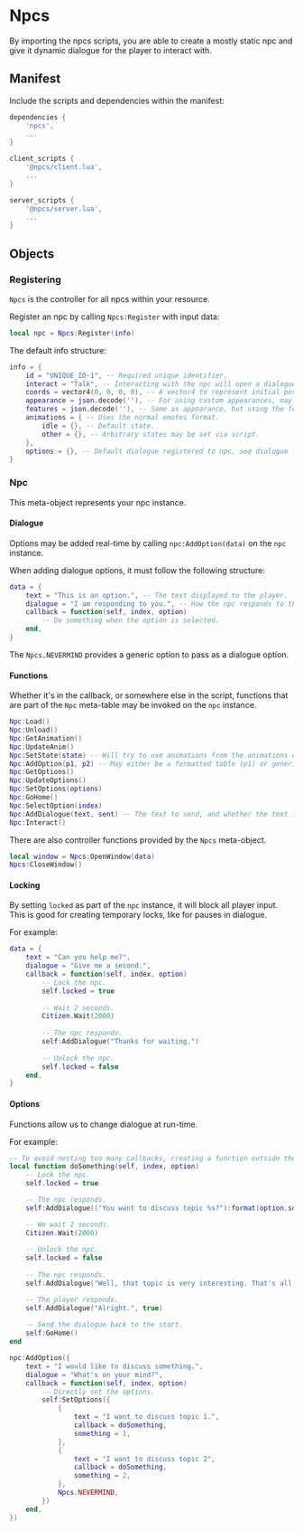 # Npcs

By importing the npcs scripts, you are able to create a mostly static npc and give it dynamic dialogue for the player to interact with.

## Manifest
Include the scripts and dependencies within the manifest:
```Lua
dependencies {
	'npcs',
	...
}

client_scripts {
	'@npcs/client.lua',
	...
}

server_scripts {
	'@npcs/server.lua',
	...
}
```

## Objects

### Registering
`Npcs` is the controller for all npcs within your resource.

Register an npc by calling `Npcs:Register` with input data:
```Lua
local npc = Npcs:Register(info)
```

The default info structure:
```Lua
info = {
	id = "UNIQUE_ID-1", -- Required unique identifier.
	interact = "Talk", -- Interacting with the npc will open a dialogue by default.
	coords = vector4(0, 0, 0, 0), -- A vector4 to represent initial position and heading.
	appearance = json.decode(''), -- For using custom appearances, may be extrapolated from the apperance menu.
	features = json.decode(''), -- Same as appearance, but using the features field instead.
	animations = { -- Uses the normal emotes format.
		idle = {}, -- Default state.
		other = {}, -- Arbitrary states may be set via script.
	},
	options = {}, -- Default dialogue registered to npc, see dialogue for more.
}
```

### Npc
This meta-object represents your npc instance.

#### Dialogue
Options may be added real-time by calling `npc:AddOption(data)` on the `npc` instance.

When adding dialogue options, it must follow the following structure:
```Lua
data = {
	text = "This is an option.", -- The text displayed to the player.
	dialogue = "I am responding to you.", -- How the npc responds to the option.
	callback = function(self, index, option)
		-- Do something when the option is selected.
	end,
}
```

The `Npcs.NEVERMIND` provides a generic option to pass as a dialogue option.

#### Functions
Whether it's in the callback, or somewhere else in the script, functions that are part of the `Npc` meta-table may be invoked on the `npc` instance.

```Lua
Npc:Load()
Npc:Unload()
Npc:GetAnimation()
Npc:UpdateAnim()
Npc:SetState(state) -- Will try to use animations from the animations definition.
Npc:AddOption(p1, p2) -- May either be a formatted table (p1) or generic text value (p1) with response (p2).
Npc:GetOptions()
Npc:UpdateOptions()
Npc:SetOptions(options)
Npc:GoHome()
Npc:SelectOption(index)
Npc:AddDialogue(text, sent) -- The text to send, and whether the text is sent by the player or npc (true for player).
Npc:Interact()
```

There are also controller functions provided by the `Npcs` meta-object.

```Lua
local window = Npcs:OpenWindow(data)
Npcs:CloseWindow()
```

#### Locking
By setting `locked` as part of the `npc` instance, it will block all player input. This is good for creating temporary locks, like for pauses in dialogue.

For example:
```Lua
data = {
	text = "Can you help me?",
	dialogue = "Give me a second.",
	callback = function(self, index, option)
		-- Lock the npc.
		self.locked = true
	
		-- Wait 2 seconds.
		Citizen.Wait(2000)
	
		-- The npc responds.
		self:AddDialogue("Thanks for waiting.")
	
		-- Unlock the npc.
		self.locked = false
	end,
}
```

#### Options
Functions allow us to change dialogue at run-time.

For example:
```Lua
-- To avoid nesting too many callbacks, creating a function outside the option is a good idea.
local function doSomething(self, index, option)
	-- Lock the npc.
	self.locked = true

	-- The npc responds.
	self:AddDialogue(("You want to discuss topic %s?"):format(option.something))

	-- We wait 2 seconds.
	Citizen.Wait(2000)
	
	-- Unlock the npc.
	self.locked = false
	
	-- The npc responds.
	self:AddDialogue("Well, that topic is very interesting. That's all there is to it.")

	-- The player responds.
	self:AddDialogue("Alright.", true)
	
	-- Send the dialogue back to the start.
	self:GoHome()
end

npc:AddOption({
	text = "I would like to discuss something.",
	dialogue = "What's on your mind?",
	callback = function(self, index, option)
		-- Directly set the options.
		self:SetOptions({
			{
				text = "I want to discuss topic 1.",
				callback = doSomething,
				something = 1,
			},
			{
				text = "I want to discuss topic 2",
				callback = doSomething,
				something = 2,
			},
			Npcs.NEVERMIND,
		})
	end,
})
```